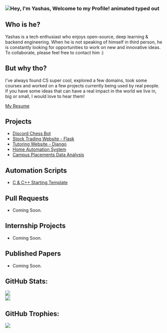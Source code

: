 ### <img src="https://readme-typing-svg.demolab.com?font=Operator+Mono&size=37&duration=2800&pause=2000&color=FAFAFA&center=true&vCenter=true&width=940&height=50&lines=Hey%2C+I'm+Yashas%2C+Welcome+to+my+Github+Profile!" align="middle" alt="Hey, I'm Yashas, Welcome to my Profile! animated typed out">

## Who is he?

Yashas is a tech enthusiast who enjoys open-source, deep learning & backend engineering. When he is not speaking of himself in third person, he is constantly looking for opportunities to work on new and innovative ideas. To collaborate, please feel free to contact him :)

## But why tho?

I've always found CS super cool, explored a few domains, took some courses and worked on a few projects currently being used by real people. If you have some ideas that can have a real impact in the world we live in, big or small, I would love to hear them!

[My Resume](https://drive.google.com/file/d/1Ea4FqzPMfEMz6ufrNitUDaxAdCX3uugD/view?usp=drive_link)

## Projects
- [Discord Chess Bot](https://github.com/coolyashas/Discord-Chess-Bot)
- [Stock Trading Website - Flask](https://github.com/coolyashas/Finance-Website)
- [Tutoring Website - Django](https://github.com/coolyashas/TutorHub)
- [Home Automation System](https://github.com/coolyashas/Home-Automation-System)
- [Campus Placements Data Analysis](https://github.com/coolyashas/Campus-Placements-Data-Analysis)

## Automation Scripts
- [C & C++ Starting Template](https://github.com/coolyashas/VSCode-Template-Automation)

## Pull Requests
- Coming Soon.

## Internship Projects
- Coming Soon.

## Published Papers
- Coming Soon.

## GitHub Stats:
![](https://github-readme-streak-stats.herokuapp.com/?user=coolyashas&theme=dark&hide_border=false)<br/>
![](https://github-readme-stats.vercel.app/api/top-langs/?username=coolyashas&theme=dark&hide_border=false&include_all_commits=true&count_private=true&layout=compact)

## GitHub Trophies:
![](https://github-profile-trophy.vercel.app/?username=coolyashas&theme=radical&no-frame=false&no-bg=true&margin-w=4)
